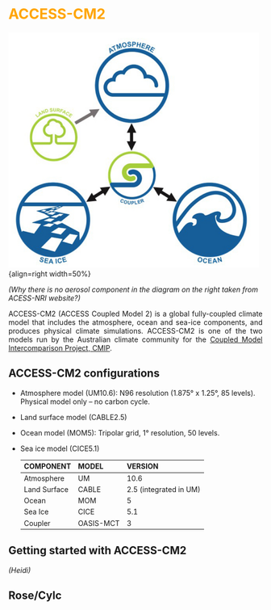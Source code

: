 # **<span style="color:orange">ACCESS-CM2</span>**
![ACCESS-CM2 Diagram](assets/access_cm2_components_diagram.png){align=right width=50%}

<i>(Why there is no aerosol component in the diagram on the right taken from ACESS-NRI website?)</i>

<div style="text-align: justify">
ACCESS-CM2 (ACCESS Coupled Model 2) is a global fully-coupled climate model that includes the atmosphere, ocean and sea-ice components, and produces physical climate simulations. ACCESS-CM2 is one of the two models run by the Australian climate community for the 
<a href = "https://www.wcrp-climate.org/wgcm-cmip" target="_blank"> Coupled Model Intercomparison Project, CMIP</a>.
<br>
</div>

## ACCESS-CM2 configurations

- Atmosphere model (UM10.6): N96 resolution (1.875° x 1.25°, 85 levels). Physical model only – no carbon cycle.

- Land surface model (CABLE2.5) 

- Ocean model (MOM5): Tripolar grid, 1° resolution, 50 levels.

- Sea ice model (CICE5.1) 

    | COMPONENT     | MODEL         | VERSION               |
    | ------------- | ------------- | --------------------- |
    | Atmosphere    | UM            | 10.6                  |
    | Land Surface  | CABLE         | 2.5 (integrated in UM)|
    | Ocean         | MOM	        | 5                     |
    | Sea Ice       | CICE          | 5.1                   |
    | Coupler       | OASIS-MCT     | 3                     |
## Getting started with ACCESS-CM2
*(Heidi)*

## Rose/Cylc

